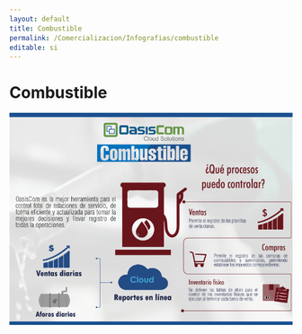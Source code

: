 ```yaml
---
layout: default
title: Combustible
permalink: /Comercializacion/Infografias/combustible
editable: si
---
```


# Combustible

![](combustible.png)